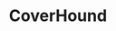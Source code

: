 ---
title: CoverHound
slug: coverhound
year: 2015
roles:
 - Visual Design
 - Interaction Design
 - Front-End Development
---